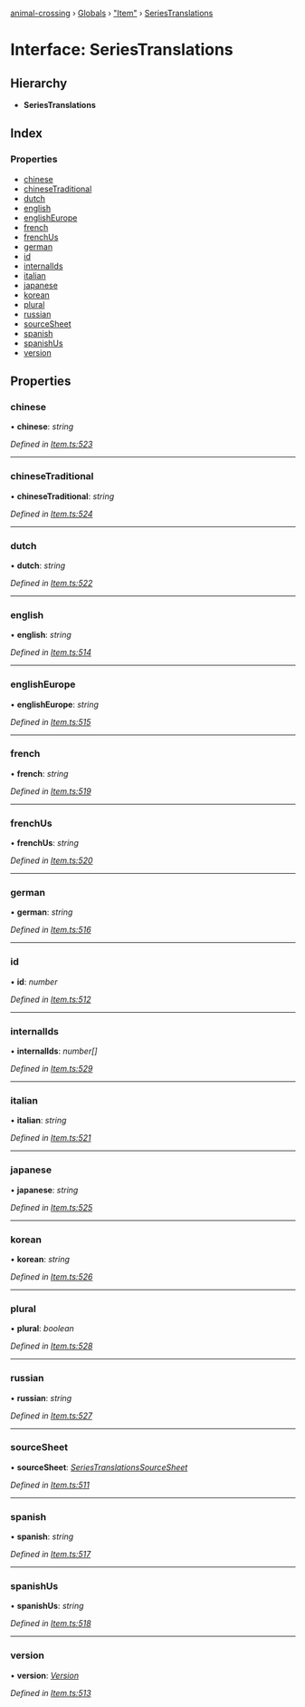 [animal-crossing](../README.md) › [Globals](../globals.md) › ["Item"](../modules/_item_.md) › [SeriesTranslations](_item_.seriestranslations.md)

# Interface: SeriesTranslations

## Hierarchy

* **SeriesTranslations**

## Index

### Properties

* [chinese](_item_.seriestranslations.md#chinese)
* [chineseTraditional](_item_.seriestranslations.md#chinesetraditional)
* [dutch](_item_.seriestranslations.md#dutch)
* [english](_item_.seriestranslations.md#english)
* [englishEurope](_item_.seriestranslations.md#englisheurope)
* [french](_item_.seriestranslations.md#french)
* [frenchUs](_item_.seriestranslations.md#frenchus)
* [german](_item_.seriestranslations.md#german)
* [id](_item_.seriestranslations.md#id)
* [internalIds](_item_.seriestranslations.md#internalids)
* [italian](_item_.seriestranslations.md#italian)
* [japanese](_item_.seriestranslations.md#japanese)
* [korean](_item_.seriestranslations.md#korean)
* [plural](_item_.seriestranslations.md#plural)
* [russian](_item_.seriestranslations.md#russian)
* [sourceSheet](_item_.seriestranslations.md#sourcesheet)
* [spanish](_item_.seriestranslations.md#spanish)
* [spanishUs](_item_.seriestranslations.md#spanishus)
* [version](_item_.seriestranslations.md#version)

## Properties

###  chinese

• **chinese**: *string*

*Defined in [Item.ts:523](https://github.com/Norviah/animal-crossing/blob/4ac4ba9/module/types/Item.ts#L523)*

___

###  chineseTraditional

• **chineseTraditional**: *string*

*Defined in [Item.ts:524](https://github.com/Norviah/animal-crossing/blob/4ac4ba9/module/types/Item.ts#L524)*

___

###  dutch

• **dutch**: *string*

*Defined in [Item.ts:522](https://github.com/Norviah/animal-crossing/blob/4ac4ba9/module/types/Item.ts#L522)*

___

###  english

• **english**: *string*

*Defined in [Item.ts:514](https://github.com/Norviah/animal-crossing/blob/4ac4ba9/module/types/Item.ts#L514)*

___

###  englishEurope

• **englishEurope**: *string*

*Defined in [Item.ts:515](https://github.com/Norviah/animal-crossing/blob/4ac4ba9/module/types/Item.ts#L515)*

___

###  french

• **french**: *string*

*Defined in [Item.ts:519](https://github.com/Norviah/animal-crossing/blob/4ac4ba9/module/types/Item.ts#L519)*

___

###  frenchUs

• **frenchUs**: *string*

*Defined in [Item.ts:520](https://github.com/Norviah/animal-crossing/blob/4ac4ba9/module/types/Item.ts#L520)*

___

###  german

• **german**: *string*

*Defined in [Item.ts:516](https://github.com/Norviah/animal-crossing/blob/4ac4ba9/module/types/Item.ts#L516)*

___

###  id

• **id**: *number*

*Defined in [Item.ts:512](https://github.com/Norviah/animal-crossing/blob/4ac4ba9/module/types/Item.ts#L512)*

___

###  internalIds

• **internalIds**: *number[]*

*Defined in [Item.ts:529](https://github.com/Norviah/animal-crossing/blob/4ac4ba9/module/types/Item.ts#L529)*

___

###  italian

• **italian**: *string*

*Defined in [Item.ts:521](https://github.com/Norviah/animal-crossing/blob/4ac4ba9/module/types/Item.ts#L521)*

___

###  japanese

• **japanese**: *string*

*Defined in [Item.ts:525](https://github.com/Norviah/animal-crossing/blob/4ac4ba9/module/types/Item.ts#L525)*

___

###  korean

• **korean**: *string*

*Defined in [Item.ts:526](https://github.com/Norviah/animal-crossing/blob/4ac4ba9/module/types/Item.ts#L526)*

___

###  plural

• **plural**: *boolean*

*Defined in [Item.ts:528](https://github.com/Norviah/animal-crossing/blob/4ac4ba9/module/types/Item.ts#L528)*

___

###  russian

• **russian**: *string*

*Defined in [Item.ts:527](https://github.com/Norviah/animal-crossing/blob/4ac4ba9/module/types/Item.ts#L527)*

___

###  sourceSheet

• **sourceSheet**: *[SeriesTranslationsSourceSheet](../enums/_item_.seriestranslationssourcesheet.md)*

*Defined in [Item.ts:511](https://github.com/Norviah/animal-crossing/blob/4ac4ba9/module/types/Item.ts#L511)*

___

###  spanish

• **spanish**: *string*

*Defined in [Item.ts:517](https://github.com/Norviah/animal-crossing/blob/4ac4ba9/module/types/Item.ts#L517)*

___

###  spanishUs

• **spanishUs**: *string*

*Defined in [Item.ts:518](https://github.com/Norviah/animal-crossing/blob/4ac4ba9/module/types/Item.ts#L518)*

___

###  version

• **version**: *[Version](../enums/_item_.version.md)*

*Defined in [Item.ts:513](https://github.com/Norviah/animal-crossing/blob/4ac4ba9/module/types/Item.ts#L513)*
